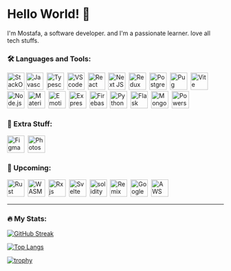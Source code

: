 # Hello World! 👋

I'm Mostafa, a software developer. and I'm a passionate learner. love all tech stuffs.

### :hammer_and_wrench: Languages and Tools:

<div>
<img src="https://skillicons.dev/icons?i=stackoverflow" title="StackOverflow" **alt="StackOverflow" width="40" height="40"/>
  <img src="https://skillicons.dev/icons?i=js" title="Javascript" alt="Javascript" width="40" height="40"/>&nbsp;
  <img src="https://skillicons.dev/icons?i=ts" title="Typescript" alt="Typescript" width="40" height="40"/>&nbsp;
  <img src="https://skillicons.dev/icons?i=vscode" title="VScode" alt="VScode" width="40" height="40"/>&nbsp;
  <img src="https://skillicons.dev/icons?i=react" title="React" alt="React" width="40" height="40"/>&nbsp;
  <img src="https://skillicons.dev/icons?i=next" title="Next JS" alt="Next JS" width="40" height="40"/>&nbsp;
  <img src="https://skillicons.dev/icons?i=redux" title="Redux" alt="Redux" width="40" height="40"/>&nbsp;
  <img src="https://skillicons.dev/icons?i=postgres" title="Postgres" alt="Postgres" width="40" height="40"/>&nbsp;
  <img src="https://skillicons.dev/icons?i=pug" title="Pug" alt="Pug" width="40" height="40"/>&nbsp;
  <img src="https://skillicons.dev/icons?i=vite" title="Vite" alt="Vite" width="40" height="40"/>&nbsp;
  <img src="https://skillicons.dev/icons?i=nodejs" title="Node.js" alt="Node.js" width="40" height="40"/>&nbsp;
  <img src="https://skillicons.dev/icons?i=mui" title="Material UI" alt="Material UI" width="40" height="40"/>&nbsp;
  <img src="https://skillicons.dev/icons?i=emotion" title="Emotion" alt="Emotion" width="40" height="40"/>&nbsp;
  <img src="https://skillicons.dev/icons?i=express"  title="Express" alt="Express" width="40" height="40"/>&nbsp;
  <img src="https://skillicons.dev/icons?i=firebase" title="Firebase" alt="Firebase" width="40" height="40"/>&nbsp;
  <img src="https://skillicons.dev/icons?i=py" title="Python" alt="Python" width="40" height="40"/>&nbsp;
  <img src="https://skillicons.dev/icons?i=flask" title="Flask" alt="Flask" width="40" height="40"/>&nbsp;
  <img src="https://skillicons.dev/icons?i=mongodb" title="Mongodb" alt="Mongodb" width="40" height="40"/>&nbsp;
  <img src="https://skillicons.dev/icons?i=powershell" title="Powershell" alt="Powershell" width="40" height="40"/>&nbsp;
</div>

### 🌃 Extra Stuff:

<div>
  <img src="https://skillicons.dev/icons?i=figma" title="Figma" alt="Figma" width="40" height="40"/>&nbsp;
  <img src="https://skillicons.dev/icons?i=ps" title="Photoshop" alt="Photoshop" width="40" height="40"/>&nbsp;
</div>

### 🚧 Upcoming:

<div>
  <img src="https://skillicons.dev/icons?i=rust" title="Rust" alt="Rust" width="40" height="40"/>&nbsp;
  <img src="https://skillicons.dev/icons?i=wasm" title="WASM" alt="WASM" width="40" height="40"/>&nbsp;
  <img src="https://skillicons.dev/icons?i=rxjs" title="Rxjs" alt="Rxjs" width="40" height="40"/>&nbsp;
  <img src="https://skillicons.dev/icons?i=svelte" title="Svelte" alt="Svelte" width="40" height="40"/>&nbsp;
  <img src="https://skillicons.dev/icons?i=solidity" title="solidity"  alt="solidity" width="40" height="40"/>&nbsp;
  <img src="https://skillicons.dev/icons?i=remix" title="Remix"  alt="Remix" width="40" height="40"/>&nbsp;
  <img src="https://skillicons.dev/icons?i=gcp" title="Google cloud"  alt="Google cloud" width="40" height="40"/>&nbsp;
  <img src="https://skillicons.dev/icons?i=aws" title="AWS" alt="AWS" width="40" height="40"/>&nbsp;
</div>

---

### 🔥 My Stats:

[![GitHub Streak](http://github-readme-streak-stats.herokuapp.com?user=mhesham32&theme=github-dark-blue&hide_border=true)](https://git.io/streak-stats)

[![Top Langs](https://github-readme-stats.vercel.app/api/top-langs/?username=mhesham32&layout=compact&theme=github_dark&hide_border=true)](https://github.com/anuraghazra/github-readme-stats)

[![trophy](https://github-profile-trophy.vercel.app/?username=mhesham32&theme=nord&no-frame=true)](https://github.com/ryo-ma/github-profile-trophy)
